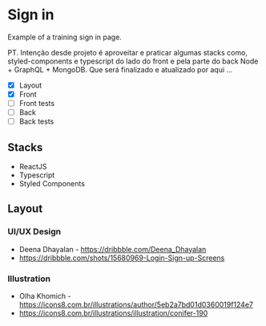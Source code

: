 # Sign in

Example of a training sign in page.

PT. Intenção desde projeto é aproveitar e praticar algumas stacks como, styled-components e typescript do lado do front e pela parte do back Node + GraphQL + MongoDB. Que será finalizado e atualizado por aqui ...

- [x] Layout
- [x] Front
- [ ] Front tests
- [ ] Back
- [ ] Back tests

## Stacks
* ReactJS
* Typescript
* Styled Components


## Layout
### UI/UX Design

* Deena Dhayalan - https://dribbble.com/Deena_Dhayalan
* https://dribbble.com/shots/15680969-Login-Sign-up-Screens

### Illustration

* Olha Khomich - https://icons8.com.br/illustrations/author/5eb2a7bd01d0360019f124e7
* https://icons8.com.br/illustrations/illustration/conifer-190

